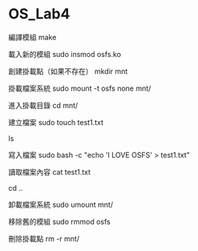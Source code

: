# OS_Lab4
編譯模組
make

載入新的模組
sudo insmod osfs.ko

創建掛載點（如果不存在）
mkdir mnt

掛載檔案系統
sudo mount -t osfs none mnt/

進入掛載目錄
cd mnt/

建立檔案
sudo touch test1.txt

ls

寫入檔案
sudo bash -c "echo 'I LOVE OSFS' > test1.txt"

讀取檔案內容
cat test1.txt

cd ..

卸載檔案系統
sudo umount mnt/

移除舊的模組
sudo rmmod osfs

刪除掛載點
rm -r mnt/

